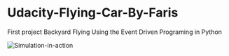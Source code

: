 # Udacity-Flying-Car-By-Faris
First project Backyard Flying Using the Event Driven Programing in Python


 ![Simulation-in-action](https://github.com/faris98189/Udacity-Flying-car-by-faris/blob/master/project%201%20simulator.gif)     
       
